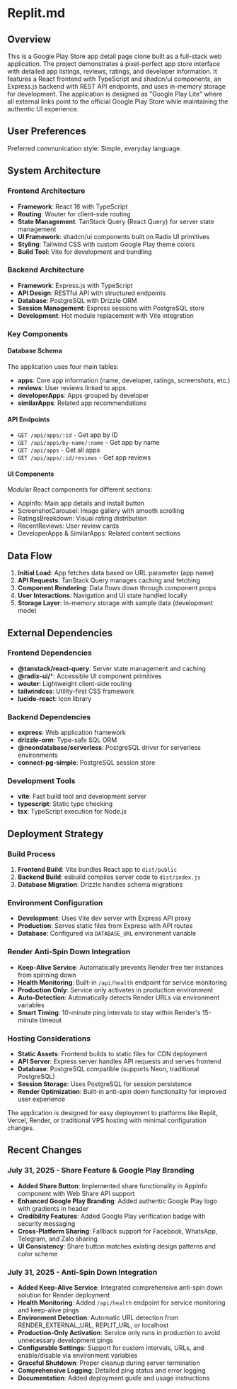 # Replit.md

## Overview

This is a Google Play Store app detail page clone built as a full-stack web application. The project demonstrates a pixel-perfect app store interface with detailed app listings, reviews, ratings, and developer information. It features a React frontend with TypeScript and shadcn/ui components, an Express.js backend with REST API endpoints, and uses in-memory storage for development. The application is designed as "Google Play Lite" where all external links point to the official Google Play Store while maintaining the authentic UI experience.

## User Preferences

Preferred communication style: Simple, everyday language.

## System Architecture

### Frontend Architecture
- **Framework**: React 18 with TypeScript
- **Routing**: Wouter for client-side routing
- **State Management**: TanStack Query (React Query) for server state management
- **UI Framework**: shadcn/ui components built on Radix UI primitives
- **Styling**: Tailwind CSS with custom Google Play theme colors
- **Build Tool**: Vite for development and bundling

### Backend Architecture
- **Framework**: Express.js with TypeScript
- **API Design**: RESTful API with structured endpoints
- **Database**: PostgreSQL with Drizzle ORM
- **Session Management**: Express sessions with PostgreSQL store
- **Development**: Hot module replacement with Vite integration

### Key Components

#### Database Schema
The application uses four main tables:
- **apps**: Core app information (name, developer, ratings, screenshots, etc.)
- **reviews**: User reviews linked to apps
- **developerApps**: Apps grouped by developer
- **similarApps**: Related app recommendations

#### API Endpoints
- `GET /api/apps/:id` - Get app by ID
- `GET /api/apps/by-name/:name` - Get app by name
- `GET /api/apps` - Get all apps
- `GET /api/apps/:id/reviews` - Get app reviews

#### UI Components
Modular React components for different sections:
- AppInfo: Main app details and install button
- ScreenshotCarousel: Image gallery with smooth scrolling
- RatingsBreakdown: Visual rating distribution
- RecentReviews: User review cards
- DeveloperApps & SimilarApps: Related content sections

## Data Flow

1. **Initial Load**: App fetches data based on URL parameter (app name)
2. **API Requests**: TanStack Query manages caching and fetching
3. **Component Rendering**: Data flows down through component props
4. **User Interactions**: Navigation and UI state handled locally
5. **Storage Layer**: In-memory storage with sample data (development mode)

## External Dependencies

### Frontend Dependencies
- **@tanstack/react-query**: Server state management and caching
- **@radix-ui/***: Accessible UI component primitives
- **wouter**: Lightweight client-side routing
- **tailwindcss**: Utility-first CSS framework
- **lucide-react**: Icon library

### Backend Dependencies
- **express**: Web application framework
- **drizzle-orm**: Type-safe SQL ORM
- **@neondatabase/serverless**: PostgreSQL driver for serverless environments
- **connect-pg-simple**: PostgreSQL session store

### Development Tools
- **vite**: Fast build tool and development server
- **typescript**: Static type checking
- **tsx**: TypeScript execution for Node.js

## Deployment Strategy

### Build Process
1. **Frontend Build**: Vite bundles React app to `dist/public`
2. **Backend Build**: esbuild compiles server code to `dist/index.js`
3. **Database Migration**: Drizzle handles schema migrations

### Environment Configuration
- **Development**: Uses Vite dev server with Express API proxy
- **Production**: Serves static files from Express with API routes
- **Database**: Configured via `DATABASE_URL` environment variable

### Render Anti-Spin Down Integration
- **Keep-Alive Service**: Automatically prevents Render free tier instances from spinning down
- **Health Monitoring**: Built-in `/api/health` endpoint for service monitoring
- **Production Only**: Service only activates in production environment
- **Auto-Detection**: Automatically detects Render URLs via environment variables
- **Smart Timing**: 10-minute ping intervals to stay within Render's 15-minute timeout

### Hosting Considerations
- **Static Assets**: Frontend builds to static files for CDN deployment
- **API Server**: Express server handles API requests and serves frontend
- **Database**: PostgreSQL compatible (supports Neon, traditional PostgreSQL)
- **Session Storage**: Uses PostgreSQL for session persistence
- **Render Optimization**: Built-in anti-spin down functionality for improved user experience

The application is designed for easy deployment to platforms like Replit, Vercel, Render, or traditional VPS hosting with minimal configuration changes.

## Recent Changes

### July 31, 2025 - Share Feature & Google Play Branding
- **Added Share Button**: Implemented share functionality in AppInfo component with Web Share API support
- **Enhanced Google Play Branding**: Added authentic Google Play logo with gradients in header
- **Credibility Features**: Added Google Play verification badge with security messaging
- **Cross-Platform Sharing**: Fallback support for Facebook, WhatsApp, Telegram, and Zalo sharing
- **UI Consistency**: Share button matches existing design patterns and color scheme

### July 31, 2025 - Anti-Spin Down Integration
- **Added Keep-Alive Service**: Integrated comprehensive anti-spin down solution for Render deployment
- **Health Monitoring**: Added `/api/health` endpoint for service monitoring and keep-alive pings
- **Environment Detection**: Automatic URL detection from RENDER_EXTERNAL_URL, REPLIT_URL, or localhost
- **Production-Only Activation**: Service only runs in production to avoid unnecessary development pings
- **Configurable Settings**: Support for custom intervals, URLs, and enable/disable via environment variables
- **Graceful Shutdown**: Proper cleanup during server termination
- **Comprehensive Logging**: Detailed ping status and error logging
- **Documentation**: Added deployment guide and usage instructions